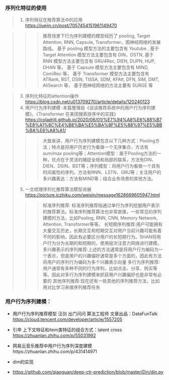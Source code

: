 ### 序列化特征的使用
>1. 序列特征在推荐算法中的应用 https://juejin.cn/post/7057454151961149470

  >>> 推荐场景下行为序列建模的模型经历了 pooling, Target Attention, RNN, Capsule, Transformer，图神经网络的发展路线。
>  >> 基于 pooling 模型方法的主要包含有 Youtube ,
>  >> 基于 Target Attention 模型方法主要包含有 DIN，DSTN,
>  >> 基于 RNN 模型方法主要包含有 GRU4Rec, DIEN, DUPN, HUP, DHAN 等，
>  >> 基于 Capsule 模型方法主要包含有 MIND, ComiRec 等，
>  >> 基于 Transformer 模型方法主要包含有 ATRank, BST, DSIN, TISSA, SDM, KFAtt, DFN, SIM, DMT, AliSearch 等，
>  >> 基于图神经网络的方法主要有 SURGE 等

>3. 序列化特征的attention操作 https://blog.csdn.net/u013709270/article/details/120240123
>4. 用户行为序列建模 :本篇整理自《谈谈推荐系统中的用户行为序列建模》、《Transformer 在美团搜索排序中的实践》 
 https://coladrill.github.io/2020/06/01/%E7%94%A8%E6%88%B7%E8%A1%8C%E4%B8%BA%E5%BA%8F%E5%88%97%E5%BB%BA%E6%A8%A1/
>>> 大致来讲，用户行为序列建模包含以下几种方式：Pooling方法；特点是将用户历史行为看做一个无序集合，方法有sum/max pooling等；Attention模型：属于Pooling方法的一种，优点在于灵活的捕捉全局和局部的联系，方法有DIN、DIEN、DSIN、BST等；序列模型：将用户行为看做一个具有时间属性的序列，方法有RNN、LSTN、GRU等；关注用户的多兴趣表达：方法有MIND等；结合业务场景的其他方法。
>5. 一文梳理序列化推荐算法模型进展 https://picture.iczhiku.com/weixin/message1628669605947.html
>>> 标准序列推荐: 标准序列推荐指通过单行为序列挖掘用户表示的推荐算法。标准序列推荐算法也非常直接，一些常见的序列建模的方法，比如Pooling, RNN, CNN, Memory Network, Attention, Transformer等等。
>>> 长短期序列推荐:用户可能拥有大量交互历史，长期交互和短期交互对用户当前兴趣可能有着不同的影响，因此有必要区分用户的长短期行为。SHAN将用户行为分为长期的和短期的，使用层次注意力网络进行建模。
>>> 多兴趣表示的序列推荐:上述的方法通常是将用户行为编码为一个表示，但是用户的兴趣偏好通常是多个方面的，因此有方法将用户的序列行为编码为多个兴趣表示向量
>>> 多行为序列推荐:用户通常有多种不同的行为序列，比如点击、分享、购买等等。因此对多行为序列建模来抓获用户兴趣偏好也是非常有必要的
>>> 其他序列推荐:现在还有一些其他的序列推荐方法，比如用对比学习来做序列推荐任务


### 用户行为序列建模：
- 用户行为序列推荐模型  汪剑 出门问问 算法工程师 文章出品：DataFunTalk https://cloud.tencent.com/developer/article/1557205
- 引申 上下文特征和item类特征的组合方式：latent cross  https://zhuanlan.zhihu.com/p/55031992

- 网易云音乐推荐中用户行为序列深度建模https://zhuanlan.zhihu.com/p/431414971

- dim的实现
- https://github.com/qiaoguan/deep-ctr-prediction/blob/master/Din/din.py
